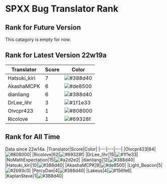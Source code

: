 # SPXX Bug Translator Rank
## Rank for Future Version
This catagory is empty for now.
## Rank for Latest Version 22w19a
|Translator|Score|Color|
|---|---|---|
|Hatsuki_kiri|7|![#388d40](https://via.placeholder.com/15/388d40/000000?text=+)|
|AkashaMCPK|6|![#de8500](https://via.placeholder.com/15/de8500/000000?text=+)|
|dianliang|6|![#388d40](https://via.placeholder.com/15/388d40/000000?text=+)|
|DrLee_lihr|3|![#1f1e33](https://via.placeholder.com/15/1f1e33/000000?text=+)|
|Olvcpr423|1|![#808000](https://via.placeholder.com/15/808000/000000?text=+)|
|Ricolove|1|![#69328f](https://via.placeholder.com/15/69328f/000000?text=+)|
## Rank for All Time
Data since 22w14a.
|Translator|Score|Color|
|---|---|---|
|Olvcpr423|84|![#808000](https://via.placeholder.com/15/808000/000000?text=+)|
|Ricolove|62|![#69328f](https://via.placeholder.com/15/69328f/000000?text=+)|
|DrLee_lihr|15|![#1f1e33](https://via.placeholder.com/15/1f1e33/000000?text=+)|
|NoMathExpectation|15|![#a2d2e2](https://via.placeholder.com/15/a2d2e2/000000?text=+)|
|dianliang|12|![#388d40](https://via.placeholder.com/15/388d40/000000?text=+)|
|Hatsuki_kiri|10|![#388d40](https://via.placeholder.com/15/388d40/000000?text=+)|
|AkashaMCPK|9|![#de8500](https://via.placeholder.com/15/de8500/000000?text=+)|
|Light_Beacon|5|![#2b93c0](https://via.placeholder.com/15/2b93c0/000000?text=+)|
|PercyDan|4|![#388d40](https://via.placeholder.com/15/388d40/000000?text=+)|
|Lakeus|4|![#156fe6](https://via.placeholder.com/15/156fe6/000000?text=+)|
|KaplanSteve|1|![#388d40](https://via.placeholder.com/15/388d40/000000?text=+)|
